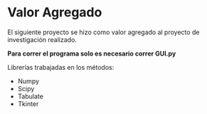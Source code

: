 # Valor Agregado

El siguiente proyecto se hizo como valor agregado al proyecto de investigación realizado.

**Para correr el programa solo es necesario correr GUI.py**

Librerías trabajadas en los métodos:

* Numpy
* Scipy
* Tabulate
* Tkinter
